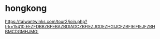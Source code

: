 # hongkong
https://taiwantwinks.com/tour2/join.php?trk=15410.EEZFDBBZBFEBAZBDIAGCZBFIEZJGDEZHGIJCFZBFIEIFIEJFZBHBMCDGMHJMGI
